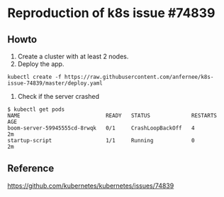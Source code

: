 # Reproduction of k8s issue #74839

## Howto

1. Create a cluster with at least 2 nodes.
1. Deploy the app.
```console
kubectl create -f https://raw.githubusercontent.com/anfernee/k8s-issue-74839/master/deploy.yaml
```

1. Check if the server crashed
```console
$ kubectl get pods
NAME                           READY   STATUS             RESTARTS   AGE
boom-server-59945555cd-8rwqk   0/1     CrashLoopBackOff   4          2m
startup-script                 1/1     Running            0          2m
```

## Reference

https://github.com/kubernetes/kubernetes/issues/74839


